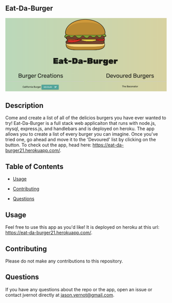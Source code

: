 ## Eat-Da-Burger

![Eat Da Burger App](/public/assets/img/EatDaBurger.png)

## Description

Come and create a list of all of the delicios burgers you have ever wanted to try! Eat-Da-Burger is a full stack web applicaiton that runs with node.js, mysql, express.js, and handlebars and is deployed on heroku. The app allows you to create a list of every burger you can imagine. Once you've tried one, go ahead and move it to the 'Devoured' list by clicking on the button. To check out the app, head here: https://eat-da-burger21.herokuapp.com/.

## Table of Contents

- [Usage](#usage)

- [Contributing](#contributing)

- [Questions](#questions)

## Usage

Feel free to use this app as you'd like! It is deployed on heroku at this url: https://eat-da-burger21.herokuapp.com/.

## Contributing

Please do not make any contributions to this repository.

## Questions

If you have any questions about the repo or the app, open an issue or contact jvernot directly at jason.vernot@gmail.com.
